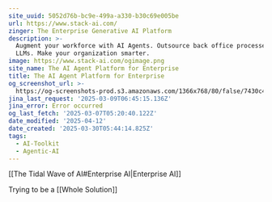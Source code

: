 ```yaml
---
site_uuid: 5052d76b-bc9e-499a-a330-b30c69e005be
url: https://www.stack-ai.com/
zinger: The Enterprise Generative AI Platform
description: >-
  Augment your workforce with AI Agents. Outsource back office processes to
  LLMs. Make your organization smarter.
image: https://www.stack-ai.com/ogimage.png
site_name: The AI Agent Platform for Enterprise
title: The AI Agent Platform for Enterprise
og_screenshot_url: >-
  https://og-screenshots-prod.s3.amazonaws.com/1366x768/80/false/7430c446d5000645cf0fa90718d253f89c180d5b70d4f70216b7e5e1da33b1df.jpeg
jina_last_request: '2025-03-09T06:45:15.136Z'
jina_error: Error occurred
og_last_fetch: '2025-03-07T05:20:40.122Z'
date_modified: '2025-04-12'
date_created: '2025-03-30T05:44:14.825Z'
tags:
  - AI-Toolkit
  - Agentic-AI
---
```





























































































































































































































































[[The Tidal Wave of AI#Enterprise AI|Enterprise AI]]

Trying to be a [[Whole Solution]]

